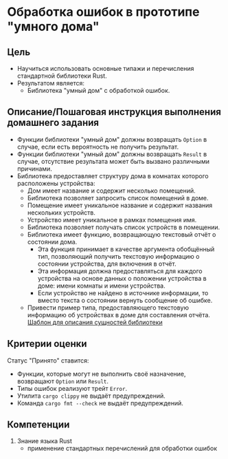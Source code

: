 # Обработка ошибок в прототипе "умного дома"

## Цель

- Научиться использовать основные типажи и перечисления стандартной библиотеки Rust.
- Результатом является:
  - Библиотека "умный дом" с обработкой ошибок.

## Описание/Пошаговая инструкция выполнения домашнего задания

- Функции библиотеки "умный дом" должны возвращать `Option` в случае, если есть вероятность не получить результат.
- Функции библиотеки "умный дом" должны возвращать `Result` в случае, отсутствие результата может быть вызвано различными причинами.
- Библиотека предоставляет структуру дома в комнатах которого расположены устройства:
  - Дом имеет название и содержит несколько помещений.
  - Библиотека позволяет запросить список помещений в доме.
  - Помещение имеет уникальное название и содержит названия нескольких устройств.
  - Устройство имеет уникальное в рамках помещения имя.
  - Библиотека позволяет получать список устройств в помещении.
  - Библиотека имеет функцию, возвращающую текстовый отчёт о состоянии дома.
    - Эта функция принимает в качестве аргумента обобщённый тип, позволяющий получить текстовую информацию о состоянии устройства, для включения в отчёт.
    - Эта информация должна предоставляться для каждого устройства на основе данных о положении устройства в доме: имени комнаты и имени устройства.
    - Если устройство не найдено в источнике информации, то вместо текста о состоянии вернуть сообщение об ошибке.
  - Привести пример типа, предоставляющего текстовую информацию об устройствах в доме для составления отчёта.
[Шаблон для описания сущностей библиотеки](https://gist.github.com/76dff7177f19ff7e802b1e121865afe4)

## Критерии оценки

Статус "Принято" ставится:

- Функции, которые могут не выполнить своё назначение, возвращают `Option` или `Result`.
- Типы ошибок реализуют трейт `Error`.
- Утилита `cargo clippy` не выдаёт предупреждений.
- Команда `cargo fmt --check` не выдаёт предупреждений.

## Компетенции

1. Знание языка Rust
   - применение стандартных перечислений для обработки ошибок
